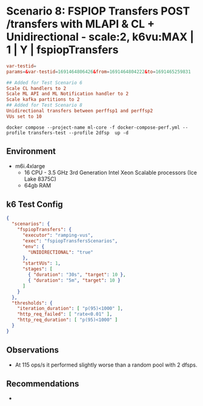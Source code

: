 # Scenario 8: FSPIOP Transfers POST /transfers with MLAPI & CL + Unidirectional - scale:2, k6vu:MAX | 1 | Y | fspiopTransfers

```conf
var-testid=
params=&var-testid=1691464806426&from=1691464804222&to=1691465259831

## Added for Test Scenario 6
Scale CL handlers to 2
Scale ML API and ML Notification handler to 2
Scale kafka partitions to 2
## Added for Test Scenario 8
Unidirectional transfers between perffsp1 and perffsp2
VUs set to 10
```

```
docker compose --project-name ml-core -f docker-compose-perf.yml --profile transfers-test --profile 2dfsp  up -d
```

## Environment

- m6i.4xlarge
  - 16 CPU - 3.5 GHz 3rd Generation Intel Xeon Scalable processors (Ice Lake 8375C)
  - 64gb RAM

## k6 Test Config

```json
{
  "scenarios": {
    "fspiopTransfers": {
      "executor": "ramping-vus",
      "exec": "fspiopTransfersScenarios",
      "env": {
        "UNIDIRECTIONAL": "true"
      },
      "startVUs": 1,
      "stages": [
        { "duration": "30s", "target": 10 },
        { "duration": "5m", "target": 10 }
      ]
    }
  },
  "thresholds": {
    "iteration_duration": [ "p(95)<1000" ],
    "http_req_failed": [ "rate<0.01" ],
    "http_req_duration": [ "p(95)<1000" ]
  }
}
```

## Observations

- At 115 ops/s it performed slightly worse than a random pool with 2 dfsps.

## Recommendations

-
